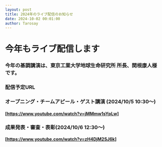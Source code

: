 ```yaml
---
layout: post
title: 2024年のライブ配信のお知らせ
date: 2024-10-02 00:01:00
author: Tarosay
---
```


# 今年もライブ配信します
### 今年の基調講演は、東京工業大学地球生命研究所 所長、関根康人様です。
### 配信予定URL
### オープニング・チームアピール・ゲスト講演 (2024/10/5 10:30～)
#### [https://www.youtube.com/watch?v=jMMmw1sYpLw]

### 成果発表・審査・表彰(2024/10/6 12:30～)
#### [https://www.youtube.com/watch?v=zH4DjM2SJ6k]
